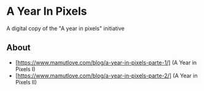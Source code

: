 # A Year In Pixels

A digital copy of the "A year in pixels" initiative

## About

- [https://www.mamutlove.com/blog/a-year-in-pixels-parte-1/] (A Year in Pixels I)
- [https://www.mamutlove.com/blog/a-year-in-pixels-parte-2/] (A Year in Pixels II)

